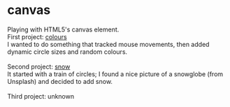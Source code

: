 # canvas
Playing with HTML5's canvas element.<br>
First project: <a href="https://alan-ma.github.io/canvas/colours.html" target="_blank">colours</a><br>
I wanted to do something that tracked mouse movements, then added dynamic circle sizes and random colours.<br>
<br>
Second project: <a href="https://alan-ma.github.io/canvas/snow.html" target="_blank">snow</a><br>
It started with a train of circles; I found a nice picture of a snowglobe (from Unsplash) and decided to add snow.<br>
<br>
Third project: unknown

